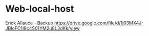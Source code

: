 # Web-local-host
Erick Allauca - Backup
https://drive.google.com/file/d/1j03MX4J-JBIoFC1I9c4S01YM2u8L3dKk/view
